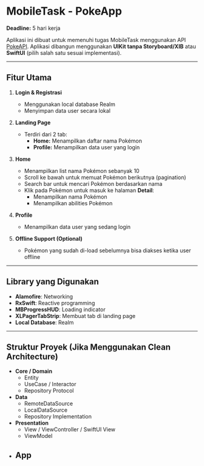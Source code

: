 # MobileTask - PokeApp

**Deadline:** 5 hari kerja  

Aplikasi ini dibuat untuk memenuhi tugas MobileTask menggunakan API [PokeAPI](https://pokeapi.co/). Aplikasi dibangun menggunakan **UIKit tanpa Storyboard/XIB** atau **SwiftUI** (pilih salah satu sesuai implementasi).  

---

## Fitur Utama

1. **Login & Registrasi**
   - Menggunakan local database Realm
   - Menyimpan data user secara lokal

2. **Landing Page**
   - Terdiri dari 2 tab:
     - **Home:** Menampilkan daftar nama Pokémon
     - **Profile:** Menampilkan data user yang login

3. **Home**
   - Menampilkan list nama Pokémon sebanyak 10
   - Scroll ke bawah untuk memuat Pokémon berikutnya (pagination)
   - Search bar untuk mencari Pokémon berdasarkan nama
   - Klik pada Pokémon untuk masuk ke halaman **Detail**:
     - Menampilkan nama Pokémon
     - Menampilkan abilities Pokémon

4. **Profile**
   - Menampilkan data user yang sedang login

5. **Offline Support (Optional)**
   - Pokémon yang sudah di-load sebelumnya bisa diakses ketika user offline

---

## Library yang Digunakan

- **Alamofire**: Networking
- **RxSwift**: Reactive programming
- **MBProgressHUD**: Loading indicator
- **XLPagerTabStrip**: Membuat tab di landing page
- **Local Database**: Realm

---

## Struktur Proyek (Jika Menggunakan Clean Architecture)

- **Core / Domain**
  - Entity
  - UseCase / Interactor
  - Repository Protocol
- **Data**
  - RemoteDataSource
  - LocalDataSource
  - Repository Implementation
- **Presentation**
  - View / ViewController / SwiftUI View
  - ViewModel
- **App**
  - 
